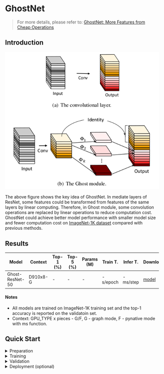 # GhostNet
> For more details, please refer to: [GhostNet: More Features from Cheap Operations](https://arxiv.org/abs/1911.11907)

## Introduction

<div align=center>

![](ghostnet.png)
</div>

The above figure shows the key idea of GhostNet. In mediate layers of ResNet, some features could be transformed from features of the same layers by linear computing. Therefore, in Ghost module, some convolution operations are replaced by linear operations to reduce computation cost. GhostNet could achieve better model performance with smaller model size and fewer computation cost on [ImageNet-1K dataset](https://www.image-net.org/download.php) compared with previous methods.

## Results

<div align=center>

| Model           | Context   |  Top-1 (%)  | Top-5 (%)  |  Params (M)    | Train T. | Infer T. |  Download | Config | Log |
|-----------------|-----------|-------|-------|------------|-------|--------|---|--------|--------------|
| Ghost-ResNet-50 | D910x8-G | -     | -     | -       | -s/epoch | -ms/step | [model]() | [cfg]() | [log]() |
</div>


#### Notes

- All models are trained on ImageNet-1K training set and the top-1 accuracy is reported on the validatoin set.
- Context: GPU_TYPE x pieces - G/F, G - graph mode, F - pynative mode with ms function.  

## Quick Start
<details>
<summary>Preparation</summary>

#### Installation
Please refer to the [installation instruction](https://github.com/mindspore-ecosystem/mindcv#installation) in MindCV.

#### Dataset Preparation
Please download the [ImageNet-1K](https://www.image-net.org/download.php) dataset for model training and validation.
</details>

<details>
<summary>Training</summary>

- **Hyper-parameters.** The hyper-parameter configurations for producing the reported results are stored in the yaml files in `mindcv/configs/ghostnet` folder. For example, to train with one of these configurations, you can run:

  ```shell
  # train Ghost-ResNet-50 on 8 GPUs
  mpirun -n 8 python train.py --config path/to/ghostnet/yaml/file --data_dir /path/to/imagenet
  ```

  Note that the number of GPUs/Ascends and batch size will influence the training results. To reproduce the training result at most, it is recommended to use the **same number of GPUs/Ascends** with the same batch size.

Detailed adjustable parameters and their default value can be seen in [config.py](../../config.py).
</details>

<details>
<summary>Validation</summary>

- To validate the model, you can use `validate.py`. Here is an example for Ghost-ResNet-50 to verify the accuracy of your
  training.

  ```shell
  python validate.py --config path/to/ghostnet/yaml/file --data_dir /path/to/imagenet --ckpt_path /path/to/ghostnet/file.ckpt
  ```
</details>

<details>
<summary>Deployment (optional)</summary>

Please refer to the deployment tutorial in MindCV.
</details>


